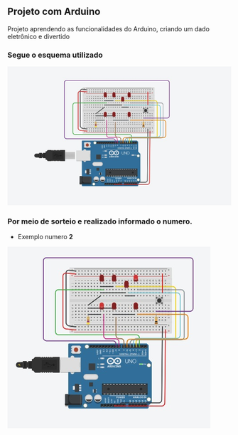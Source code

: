 ## Projeto com Arduino

Projeto aprendendo as funcionalidades do Arduino, criando um dado eletrônico e divertido

### Segue o esquema utilizado

![Esquema visual do projeto](img/esquema.jpeg)

### Por meio de sorteio e realizado informado o numero.

* Exemplo numero **2**
  
 ![imagem numero 2](<img/img_numero2 (1).jpeg>)
